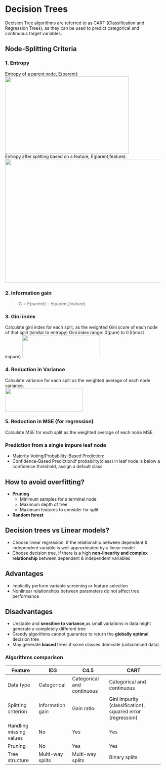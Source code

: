 # Decision Trees
Decision Tree algorithms are referred to as CART (Classification and Regression Trees), as they can be used to predict categorical and continuous target variables.

## Node-Splitting Criteria
### 1. Entropy
Entropy of a parent node, E(parent):   
<img src="https://miro.medium.com/max/446/0*BdgOokoatW17zEK7.png" width="400" height="250">  
Entropy after splitting based on a feature, E(parent,feature):     
<img src="https://miro.medium.com/max/491/0*d-tAV4Ci2D2mzhrg.png" width="600" height="400">  
### 2. Information gain
> IG =   E(parent) - E(parent,feature)
### 3. Gini index
Calculate gini index for each split, as the weighted Gini score of each node of that split (similar to entropy) 
Gini index range: 0(pure) to 0.5(most impure)
<img src="https://miro.medium.com/max/417/1*QF-JeWpQQ86xhRhseHGecg.png" width="250" height="75">

### 4. Reduction in Variance  
Calculate variance for each split as the weighted average of each node variance.  
<img src="https://miro.medium.com/max/300/0*cTpeBgM-byR-rWx_.png" width="250" height="75"> 

### 5. Reduction in MSE (for regression)  
Calculate MSE for each split as the weighted average of each node MSE.

### Prediction from a single impure leaf node
* Majority Voting/Probability-Based Prediction:
* Confidence-Based Prediction:if probability(class) in leaf node is below a confidence threshold, assign a default class.

## How to avoid overfitting?
* **Pruning**
  * Minimum samples for a terminal node
  * Maximum depth of tree
  * Maximum features to consider for split
* **Random forest**

## Decision trees vs Linear models?
* Choose linear regression, if the relationship between dependent & independent variable is well approximated by a linear model
* Choose decision tree, if there is a high **non-linearity and complex relationship** between dependent & independent variables

## Advantages
* Implicitly perform variable screening or feature selection
* Nonlinear relationships between parameters do not affect tree performance

## Disadvantages
* Unstable and **sensitive to variance**,as small variations in data might generate a completely different tree
* Greedy algorithms cannot guarantee to return the **globally optimal** decision tree
* May generate **biased** trees if some classes dominate (unbalanced data)

### Algorithms comparison
Feature| ID3	| C4.5	| CART|
--|--|--|--
Data type	| Categorical	|Categorical and continuous	|Categorical and continuous
Splitting criterion|	Information gain|	Gain ratio	|Gini impurity (classification), squared error (regression)
Handling missing values	|No	|Yes	|Yes
Pruning	|No	|Yes|	Yes
Tree structure	|Multi-way splits|	Multi-way splits	|Binary splits
